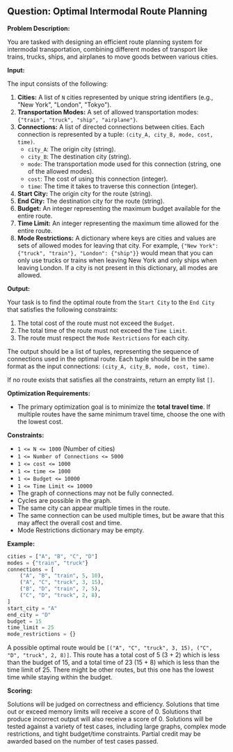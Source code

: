 ## Question: Optimal Intermodal Route Planning

**Problem Description:**

You are tasked with designing an efficient route planning system for intermodal transportation, combining different modes of transport like trains, trucks, ships, and airplanes to move goods between various cities.

**Input:**

The input consists of the following:

1.  **Cities:** A list of `N` cities represented by unique string identifiers (e.g., "New York", "London", "Tokyo").
2.  **Transportation Modes:** A set of allowed transportation modes: `{"train", "truck", "ship", "airplane"}`.
3.  **Connections:** A list of directed connections between cities. Each connection is represented by a tuple: `(city_A, city_B, mode, cost, time)`.
    *   `city_A`: The origin city (string).
    *   `city_B`: The destination city (string).
    *   `mode`: The transportation mode used for this connection (string, one of the allowed modes).
    *   `cost`: The cost of using this connection (integer).
    *   `time`: The time it takes to traverse this connection (integer).
4.  **Start City:** The origin city for the route (string).
5.  **End City:** The destination city for the route (string).
6.  **Budget:** An integer representing the maximum budget available for the entire route.
7.  **Time Limit:** An integer representing the maximum time allowed for the entire route.
8.  **Mode Restrictions:** A dictionary where keys are cities and values are sets of allowed modes for leaving that city. For example, `{"New York": {"truck", "train"}, "London": {"ship"}}` would mean that you can only use trucks or trains when leaving New York and only ships when leaving London. If a city is not present in this dictionary, all modes are allowed.

**Output:**

Your task is to find the optimal route from the `Start City` to the `End City` that satisfies the following constraints:

1.  The total cost of the route must not exceed the `Budget`.
2.  The total time of the route must not exceed the `Time Limit`.
3.  The route must respect the `Mode Restrictions` for each city.

The output should be a list of tuples, representing the sequence of connections used in the optimal route. Each tuple should be in the same format as the input connections: `(city_A, city_B, mode, cost, time)`.

If no route exists that satisfies all the constraints, return an empty list `[]`.

**Optimization Requirements:**

*   The primary optimization goal is to minimize the **total travel time**.  If multiple routes have the same minimum travel time, choose the one with the lowest cost.

**Constraints:**

*   `1 <= N <= 1000` (Number of cities)
*   `1 <= Number of Connections <= 5000`
*   `1 <= cost <= 1000`
*   `1 <= time <= 1000`
*   `1 <= Budget <= 10000`
*   `1 <= Time Limit <= 10000`
*   The graph of connections may not be fully connected.
*   Cycles are possible in the graph.
*   The same city can appear multiple times in the route.
*   The same connection can be used multiple times, but be aware that this may affect the overall cost and time.
*   Mode Restrictions dictionary may be empty.

**Example:**

```python
cities = ["A", "B", "C", "D"]
modes = {"train", "truck"}
connections = [
    ("A", "B", "train", 5, 10),
    ("A", "C", "truck", 3, 15),
    ("B", "D", "train", 7, 5),
    ("C", "D", "truck", 2, 8),
]
start_city = "A"
end_city = "D"
budget = 15
time_limit = 25
mode_restrictions = {}
```

A possible optimal route would be `[("A", "C", "truck", 3, 15), ("C", "D", "truck", 2, 8)]`.  This route has a total cost of 5 (3 + 2) which is less than the budget of 15, and a total time of 23 (15 + 8) which is less than the time limit of 25.  There might be other routes, but this one has the lowest time while staying within the budget.

**Scoring:**

Solutions will be judged on correctness and efficiency. Solutions that time out or exceed memory limits will receive a score of 0. Solutions that produce incorrect output will also receive a score of 0. Solutions will be tested against a variety of test cases, including large graphs, complex mode restrictions, and tight budget/time constraints.  Partial credit may be awarded based on the number of test cases passed.
